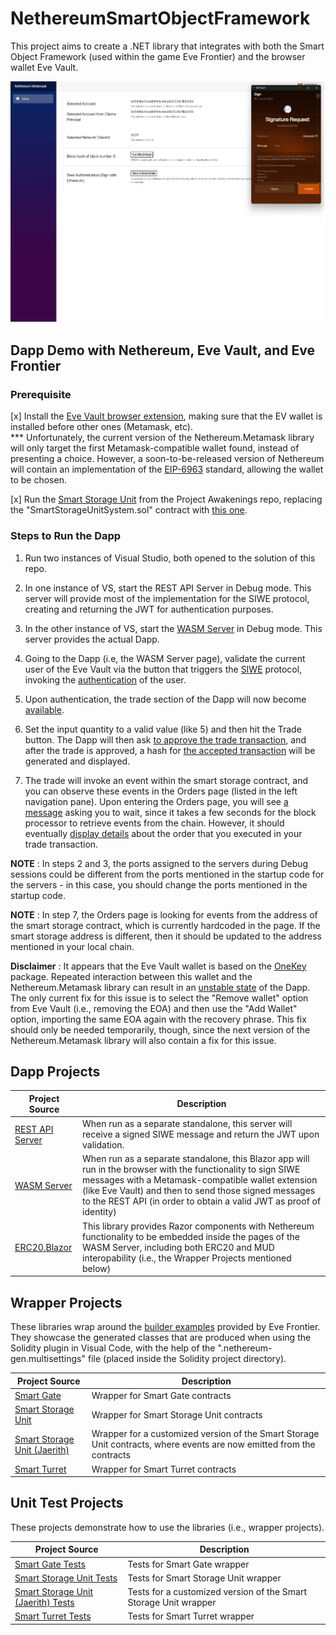 # NethereumSmartObjectFramework
This project aims to create a .NET library that integrates with both the Smart Object Framework (used within the game Eve Frontier) and the browser wallet Eve Vault.

![Authenicating](https://github.com/jaerith/NethereumSmartObjectFramework/blob/main/Screenshots/Eve_Frontier_Ethereum_Dapp_Prototype_Authenticating.png)

## Dapp Demo with Nethereum, Eve Vault, and Eve Frontier

### Prerequisite 

[x] Install the [Eve Vault browser extension](https://docs.evefrontier.com/EveVault), making sure that the EV wallet is installed before other ones (Metamask, etc).  
*** Unfortunately, the current version of the Nethereum.Metamask library will only target the first Metamask-compatible wallet found, instead of presenting a choice.  However, a soon-to-be-released version of Nethereum will contain an implementation of the [EIP-6963](https://eips.ethereum.org/EIPS/eip-6963) standard, allowing the wallet to be chosen.

[x] Run the [Smart Storage Unit](https://github.com/projectawakening/builder-examples/tree/develop/smart-storage-unit) from the Project Awakenings repo, replacing the "SmartStorageUnitSystem.sol" contract with [this one](https://github.com/jaerith/NethereumSmartObjectFramework/blob/main/NethereumSmartObjectFramework/SmartStorageUnitJaerith/Misc/SmartStorageUnitSystem.jaerith.sol).

### Steps to Run the Dapp

1. Run two instances of Visual Studio, both opened to the solution of this repo.

2. In one instance of VS, start the REST API Server in Debug mode.  This server will provide most of the implementation for the SIWE protocol, creating and returning the JWT for authentication purposes.

3. In the other instance of VS, start the [WASM Server](Screenshots/Eve_Frontier_Ethereum_Dapp_Prototype_Launch.png) in Debug mode.  This server provides the actual Dapp.

4. Going to the Dapp (i.e, the WASM Server page), validate the current user of the Eve Vault via the button that triggers the [SIWE](https://docs.login.xyz/general-information/siwe-overview) protocol, invoking the [authentication](Screenshots/Eve_Frontier_Ethereum_Dapp_Prototype_Authenticating.png) of the user.
   
5. Upon authentication, the trade section of the Dapp will now become [available](https://github.com/jaerith/NethereumSmartObjectFramework/blob/main/Screenshots/Eve_Frontier_Ethereum_Dapp_Prototype_Authenticated.png).

6. Set the input quantity to a valid value (like 5) and then hit the Trade button.  The Dapp will then ask [to approve the trade transaction](https://github.com/jaerith/NethereumSmartObjectFramework/blob/main/Screenshots/Eve_Frontier_Ethereum_Dapp_Prototype_Approving_Trade.png), and after the trade is approved, a hash for [the accepted transaction](https://github.com/jaerith/NethereumSmartObjectFramework/blob/main/Screenshots/Eve_Frontier_Ethereum_Dapp_Prototype_Trade_Approved.png) will be generated and displayed.

7. The trade will invoke an event within the smart storage contract, and you can observe these events in the Orders page (listed in the left navigation pane).  Upon entering the Orders page, you will see [a message](https://github.com/jaerith/NethereumSmartObjectFramework/blob/main/Screenshots/Eve_Frontier_Ethereum_Dapp_Prototype_Awaiting_Report.png) asking you to wait, since it takes a few seconds for the block processor to retrieve events from the chain.  However, it should eventually [display details](https://github.com/jaerith/NethereumSmartObjectFramework/blob/main/Screenshots/Eve_Frontier_Ethereum_Dapp_Prototype_Received_Report.png) about the order that you executed in your trade transaction.

**NOTE** : In steps 2 and 3, the ports assigned to the servers during Debug sessions could be different from the ports mentioned in the startup code for the servers - in this case, you should change the ports mentioned in the startup code.  

**NOTE** : In step 7, the Orders page is looking for events from the address of the smart storage contract, which is currently hardcoded in the page.  If the smart storage address is different, then it should be updated to the address mentioned in your local chain.

**Disclaimer** : It appears that the Eve Vault wallet is based on the [OneKey](https://developer.onekey.so/) package.  Repeated interaction between this wallet and the Nethereum.Metamask library can result in an [unstable state]( https://github.com/jaerith/NethereumSmartObjectFramework/blob/main/Screenshots/Eve_Frontier_Ethereum_Dapp_Prototype_OneKey_Problem.png) of the Dapp.  The only current fix for this issue is to select the "Remove wallet" option from Eve Vault (i.e., removing the EOA) and then use the "Add Wallet" option, importing the same EOA again with the recovery phrase.  This fix should only be needed temporarily, though, since the next version of the Nethereum.Metamask library will also contain a fix for this issue.

## Dapp Projects

Project Source | Description
------------- | ------------
[REST API Server](https://github.com/jaerith/NethereumSmartObjectFramework/tree/main/NethereumSmartObjectFramework/ExampleProjectSiwe.RestApi) | When run as a separate standalone, this server will receive a signed SIWE message and return the JWT upon validation.
[WASM Server](https://github.com/jaerith/NethereumSmartObjectFramework/tree/main/NethereumSmartObjectFramework/ExampleProjectSiwe.Wasm) | When run as a separate standalone, this Blazor app will run in the browser with the functionality to sign SIWE messages with a Metamask-compatible wallet extension (like Eve Vault) and then to send those signed messages to the REST API (in order to obtain a valid JWT as proof of identity)
[ERC20.Blazor](https://github.com/jaerith/NethereumSmartObjectFramework/tree/main/NethereumSmartObjectFramework/Nethereum.Erc20.Blazor) | This library provides Razor components with Nethereum functionality to be embedded inside the pages of the WASM Server, including both ERC20 and MUD interopability (i.e., the Wrapper Projects mentioned below)

## Wrapper Projects

These libraries wrap around the [builder examples](https://github.com/projectawakening/builder-examples) provided by Eve Frontier.  They showcase the generated classes that are produced when using the Solidity plugin in Visual Code, with the help of the ".nethereum-gen.multisettings" file (placed inside the Solidity project directory).

Project Source | Description
------------- | ------------
[Smart Gate](https://github.com/jaerith/NethereumSmartObjectFramework/tree/main/NethereumSmartObjectFramework/SmartGate) | Wrapper for Smart Gate contracts
[Smart Storage Unit](https://github.com/jaerith/NethereumSmartObjectFramework/tree/main/NethereumSmartObjectFramework/SmartStorageUnit) | Wrapper for Smart Storage Unit contracts
[Smart Storage Unit (Jaerith)](https://github.com/jaerith/NethereumSmartObjectFramework/tree/main/NethereumSmartObjectFramework/SmartStorageUnitJaerith) | Wrapper for a customized version of the Smart Storage Unit contracts, where events are now emitted from the contracts
[Smart Turret](https://github.com/jaerith/NethereumSmartObjectFramework/tree/main/NethereumSmartObjectFramework/SmartTurret) | Wrapper for Smart Turret contracts

## Unit Test Projects

These projects demonstrate how to use the libraries (i.e., wrapper projects).

Project Source | Description
------------- | ------------
[Smart Gate Tests](https://github.com/jaerith/NethereumSmartObjectFramework/tree/main/NethereumSmartObjectFramework/SmartGate.UnitTests) | Tests for Smart Gate wrapper
[Smart Storage Unit Tests](https://github.com/jaerith/NethereumSmartObjectFramework/tree/main/NethereumSmartObjectFramework/SmartStorageUnit.UnitTests) | Tests for Smart Storage Unit wrapper
[Smart Storage Unit (Jaerith) Tests](https://github.com/jaerith/NethereumSmartObjectFramework/tree/main/NethereumSmartObjectFramework/SmartStorageUnitJaerith.UnitTests) | Tests for a customized version of the Smart Storage Unit wrapper
[Smart Turret Tests](https://github.com/jaerith/NethereumSmartObjectFramework/tree/main/NethereumSmartObjectFramework/SmartTurret.UnitTests) | Tests for Smart Turret wrapper
